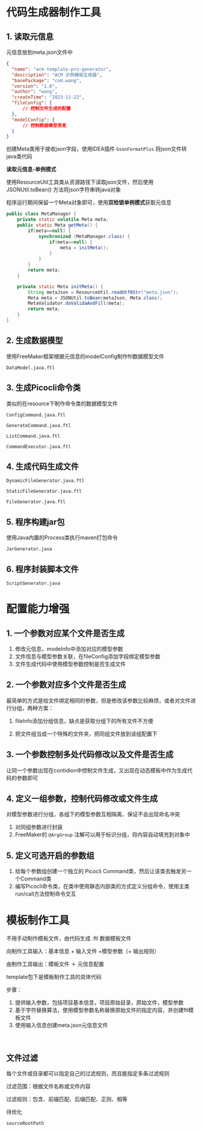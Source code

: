 # 代码生成器制作工具

## 1. 读取元信息

元信息放到meta.json文件中

```json
{
  "name": "acm-template-pro-generator",
  "description": "ACM 示例模板生成器",
  "basePackage": "com.wang",
  "version": "1.0",
  "author": "wang",
  "createTime": "2023-11-22",
  "fileConfig": {
      // 控制文件生成的配置
  },
  "modelConfig": {
      // 控制数据模型信息
  }
}
```

创建Meta类用于接收json字段，使用IDEA插件 `GsonFormatPlus` 将json文件转java类代码

**读取元信息-单例模式**

使用ResourceUtil工具类从资源路径下读取json文件，然后使用JSONUtil.toBean() 方法将json字符串转java对象

程序运行期间保留一个Meta对象即可，使用**双检锁单例模式**获取元信息

```java
public class MetaManager {
    private static volatile Meta meta;
    public static Meta getMeta() {
        if(meta==null) {
            synchronized (MetaManager.class) {
                if(meta==null) {
                    meta = initMeta();
                }
            }
        }
        return meta;
    }

    private static Meta initMeta() {
        String metaJson = ResourceUtil.readUtf8Str("meta.json");
        Meta meta = JSONUtil.toBean(metaJson, Meta.class);
        MetaValidator.doValidaAndFill(meta);
        return meta;
    }
}
```

## 2. 生成数据模型

使用FreeMaker框架根据元信息的modelConfig制作ftl数据模型文件

`DataModel.java.ftl`

## 3. 生成Picocli命令类 

类似的在resource下制作命令类的数据模型文件

`ConfigCommand.java.ftl`

`GenerateCommand.java.ftl`

`ListCommand.java.ftl`

`CommandExecutor.java.ftl`

## 4. 生成代码生成文件

`DynamicFileGenerator.java.ftl`

`StaticFileGenerator.java.ftl`

`FileGenerator.java.ftl`

## 5. 程序构建jar包

使用Java内置的Process类执行maven打包命令

`JarGenerator.java`

## 6. 程序封装脚本文件

`ScriptGenerator.java`





# 配置能力增强

## 1. 一个参数对应某个文件是否生成

1. 修改元信息，modeInfo中添加对应的模型参数
2. 文件信息与模型参数关联，在fileConfig添加字段绑定模型参数
3. 文件生成代码中使用模型参数控制是否生成文件

## 2. 一个参数对应多个文件是否生成

最简单的方式是给文件绑定相同的参数，但是修改该参数比较麻烦，或者对文件进行分组，两种方案：

1. fileInfo添加分组信息，缺点是获取分组下的所有文件不方便

2. 把文件组当成一个特殊的文件夹，把同组文件放到该组配置下

## 3. 一个参数控制多处代码修改以及文件是否生成

让同一个参数出现在contidion中控制文件生成，又出现在动态模板中作为生成代码的参数即可

## 4. 定义一组参数，控制代码修改或文件生成

对模型参数进行分组，各组下的模型参数互相隔离、保证不会出现命名冲突

1. 对同组参数进行封装
2. FreeMaker的 `@ArgGroup` 注解可以用于标识分组，将内容自动填充到对象中

## 5. 定义可选开启的参数组

1. 给每个参数组创建一个独立的 Picocli Command类，然后让该类去触发另一个Command类
2. 编写Picocli命令类，在类中使用静态内部类的方式定义分组命令，使用主类run/call方法控制命令交互





# 模板制作工具

不用手动制作模板文件，由代码生成 .ftl 数据模板文件

向制作工具输入：基本信息 + 输入文件 +模型参数（+ 输出规则）

由制作工具输出：模板文件 ＋ 元信息配置



template包下是模板制作工具的具体代码

步骤：

1. 提供输入参数，包括项目基本信息，项目原始目录，原始文件，模型参数
2. 基于字符替换算法，使用模型参数名称替换原始文件的指定内容，并创建ftl模板文件
3. 使用输入信息创建meta.json元信息文件

​	

## 文件过滤

每个文件或目录都可以指定自己的过滤规则，而且能指定多条过滤规则

过滤范围：根据文件名称或文件内容

过滤规则：包含、前缀匹配、后缀匹配、正则、相等





待优化

```
sourceRootPath
```

